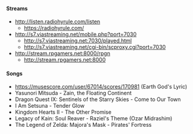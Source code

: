 #### Streams

- http://listen.radiohyrule.com/listen
  - https://radiohyrule.com/
- http://s7.viastreaming.net/mobile.php?port=7030
  - http://s7.viastreaming.net:7030/played.html
  - http://s7.viastreaming.net/cgi-bin/scproxy.cgi?port=7030
- http://stream.rpgamers.net:8000/rpgn
  - http://stream.rpgamers.net:8000

#### Songs
- https://musescore.com/user/67014/scores/170981 (Earth God's Lyric)
- Yasunori Mitsuda - Zain, the Floating Continent
- Dragon Quest IX: Sentinels of the Starry Skies - Come to Our Town
- I Am Setsuna - Tender Glow
-	Kingdom Hearts II - The Other Promise
- Legacy of Kain: Soul Reaver - Raziel's Theme (Ozar Midrashim)
- The Legend of Zelda: Majora's Mask - Pirates' Fortress
